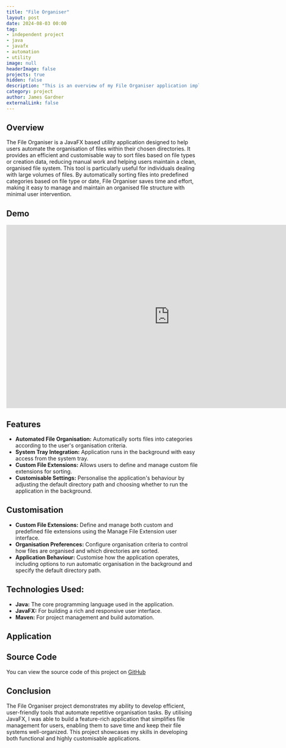 ```yaml
---
title: "File Organiser"
layout: post
date: 2024-08-03 00:00
tag:
- independent project
- java
- javafx
- automation
- utility
image: null
headerImage: false
projects: true
hidden: false 
description: "This is an overview of my File Organiser application implementing JavaFX."
category: project
author: James Gardner 
externalLink: false
---
```

## Overview
The File Organiser is a JavaFX based utility application designed to help users automate the organisation of files within their chosen directories. It provides an efficient and customisable way to sort files based on file types or creation data, reducing manual work and helping users maintain a clean, organised file system. This tool is particularly useful for individuals dealing with large volumes of files. By automatically sorting files into predefined categories based on file type or date, File Organiser saves time and effort, making it easy to manage and maintain an organised file structure with minimal user intervention.

## Demo
<p align="center">
    <iframe width="854" height="480" src="https://www.youtube.com/embed/52Sh7ziHpgo?si=awifpLeT6ZuMV77o" title="YouTube video player" frameborder="0" allow="accelerometer; autoplay; clipboard-write; encrypted-media; gyroscope; picture-in-picture; web-share" allowfullscreen></iframe>
</p>

## Features
- **Automated File Organisation:** Automatically sorts files into categories according to the user's organisation criteria.
- **System Tray Integration:** Application runs in the background with easy access from the system tray.
- **Custom File Extensions:** Allows users to define and manage custom file extensions for sorting.
- **Customisable Settings:** Personalise the application's behaviour by adjusting the default directory path and choosing whether to run the application in the background.

## Customisation
- **Custom File Extensions:** Define and manage both custom and predefined file extensions using the Manage File Extension user interface.
- **Organisation Preferences:** Configure organisation criteria to control how files are organised and which directories are sorted.
- **Application Behaviour:** Customise how the application operates, including options to run automatic organisation in the background and specify the default directory path.

## Technologies Used:
- **Java:** The core programming language used in the application.
- **JavaFX:** For building a rich and responsive user interface.
- **Maven:** For project management and build automation.

## Application 

## Source Code
You can view the source code of this project on <a href="https://github.com/JGardner01/FileOrganiser" target="_blank">GitHub</a>

## Conclusion
The File Organiser project demonstrates my ability to develop efficient, user-friendly tools that automate repetitive organisation tasks. By utilising JavaFX, I was able to build a feature-rich application that simplifies file management for users, enabling them to save time and keep their file systems well-organized. This project showcases my skills in developing both functional and highly customisable applications.
